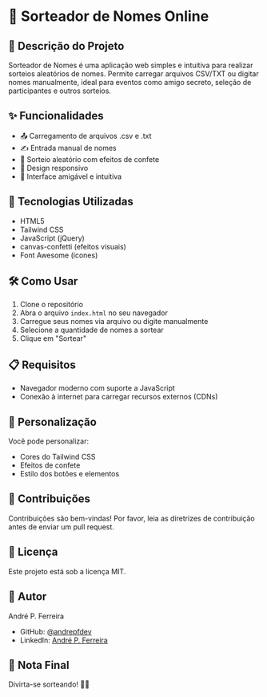 # 🎲 Sorteador de Nomes Online

## 📝 Descrição do Projeto

Sorteador de Nomes é uma aplicação web simples e intuitiva para realizar sorteios aleatórios de nomes. Permite carregar arquivos CSV/TXT ou digitar nomes manualmente, ideal para eventos como amigo secreto, seleção de participantes e outros sorteios.

## ✨ Funcionalidades

- 📤 Carregamento de arquivos .csv e .txt
- ✍️ Entrada manual de nomes
- 🎉 Sorteio aleatório com efeitos de confete
- 📱 Design responsivo
- 🌈 Interface amigável e intuitiva

## 🚀 Tecnologias Utilizadas

- HTML5
- Tailwind CSS
- JavaScript (jQuery)
- canvas-confetti (efeitos visuais)
- Font Awesome (ícones)

## 🛠️ Como Usar

1. Clone o repositório
2. Abra o arquivo `index.html` no seu navegador
3. Carregue seus nomes via arquivo ou digite manualmente
4. Selecione a quantidade de nomes a sortear
5. Clique em "Sortear"

## 📋 Requisitos

- Navegador moderno com suporte a JavaScript
- Conexão à internet para carregar recursos externos (CDNs)

## 🔧 Personalização

Você pode personalizar:
- Cores do Tailwind CSS
- Efeitos de confete
- Estilo dos botões e elementos

## 🤝 Contribuições

Contribuições são bem-vindas! Por favor, leia as diretrizes de contribuição antes de enviar um pull request.

## 📄 Licença

Este projeto está sob a licença MIT.

## 👥 Autor

André P. Ferreira
- GitHub: [@andrepfdev](https://github.com/andrepfdev)
- LinkedIn: [André P. Ferreira](https://www.linkedin.com/in/andrepf7/)

## 🎈 Nota Final

Divirta-se sorteando! 🎲✨